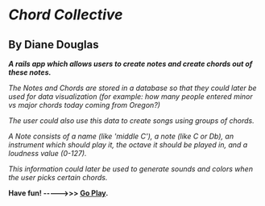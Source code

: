 ***Chord Collective***
====================
By Diane Douglas
---------------------
***A rails app which allows users to create notes and create chords out of these notes.***

*The Notes and Chords are stored in a database so that they could later be used for data visualization (for example: how many people entered minor vs major chords today coming from Oregon?)*

*The user could also use this data to create songs using groups of chords.*

*A Note consists of a name (like 'middle C'), a note (like C or Db), an instrument which should play it, the octave it should be played in, and a loudness value (0-127).*

*This information could later be used to generate sounds and colors when the user picks certain chords.*

**Have fun! ----->>> [Go Play](http://chord-collective.herokuapp.com/).**



